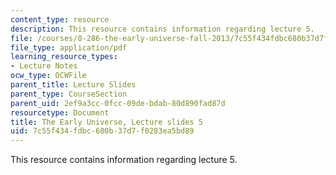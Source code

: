 ```yaml
---
content_type: resource
description: This resource contains information regarding lecture 5.
file: /courses/8-286-the-early-universe-fall-2013/7c55f434fdbc680b37d7f0283ea5bd89_MIT8_286F13_lec05.pdf
file_type: application/pdf
learning_resource_types:
- Lecture Notes
ocw_type: OCWFile
parent_title: Lecture Slides
parent_type: CourseSection
parent_uid: 2ef9a3cc-0fcc-09de-bdab-80d890fad87d
resourcetype: Document
title: The Early Universe, Lecture slides 5
uid: 7c55f434-fdbc-680b-37d7-f0283ea5bd89
---
```

This resource contains information regarding lecture 5.

